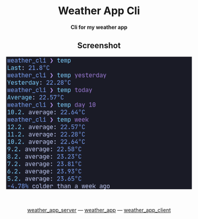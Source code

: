 <div align="center">

# Weather App Cli

**Cli for my weather app**

## Screenshot

![Screenshot](https://github.com/MichalUSER/weather_app_cli/blob/main/screenshot.png?raw=true)

<br>

[weather_app_server](https://github.com/MichalUSER/weather_app_server)
— [weather_app](https://github.com/MichalUSER/weather_app)
— [weather_app_client](https://github.com/MichalUSER/weather_app_client)

</div>
